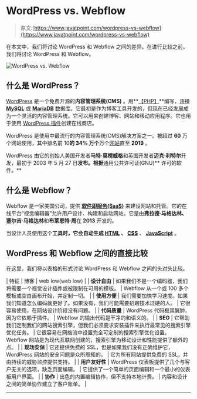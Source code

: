 # WordPress vs. Webflow

> 原文:[https://www.javatpoint.com/wordpress-vs-webflow](https://www.javatpoint.com/wordpress-vs-webflow)

在本文中，我们将讨论 WordPress 和 Webflow 之间的差异。在进行比较之前，我们将讨论 WordPress 和 Webflow。

![WordPress vs. Webflow](../Images/f9a93b33bc96eb535e176528f0f3e74e.png)

## 什么是 WordPress？

[WordPress](https://www.javatpoint.com/wordpress-tutorial) 是一个免费开源的**内容管理系统(CMS)** 。用**[【PHP】](https://www.javatpoint.com/php-tutorial)**编写，连接 **[MySQL](https://www.javatpoint.com/mysql-tutorial)** 或 **[MariaDB](https://www.javatpoint.com/mariadb-tutorial)** 数据库。它最初是作为博客工具开发的，但现在已经发展成为一个灵活的内容管理系统。它可以用来创建博客、网站和移动应用程序。它也用于使用 [WordPress 插件](https://www.javatpoint.com/wordpress-plugins)创建在线商店。

WordPress 是使用中最流行的内容管理系统(CMS)解决方案之一。被超过 **60** 万个网站使用，其中排名前 10**的 **34%** 万个**万个[网站](https://www.javatpoint.com/website)直至 **2019** 。

WordPress 由它的创始人美国开发者**马特·莫楞威格**和英国开发者**迈克·利特尔**开发，最初于 2003 年 5 月 27 日**发布。根据**通用公共许可证(GNU)** 许可的软件。**

## 什么是 Webflow？

Webflow 是一家美国公司，提供 [**软件即服务(SaaS)**](https://www.javatpoint.com/software-as-a-service) 来建设网站和托管。它的在线平台“视觉编辑器”允许用户设计、构建和启动网站。它是由**弗拉德·马格达林、塞尔吉·马格达林**和**布莱恩特·周**在 **2013** 开发的。

当设计人员使用这个**工具时，它会自动生成 [HTML](https://www.javatpoint.com/html-tutorial) 、 [CSS](https://www.javatpoint.com/css-tutorial)** 、 **[JavaScript](https://www.javatpoint.com/javascript-tutorial)** 。

## WordPress 和 Webflow 之间的直接比较

在这里，我们将以表格的形式讨论 WordPress 和 Webflow 之间的头对头比较。

| 特征 | 博客 | web low(web low) |
| **设计自由** | 如果我们不是一个编码器，我们将需要一个视觉设计插件或被限制在可用的模板。 | Webflow 从一个或 100 多个模板或空白画布开始，并定制一切。 |
| **使用方便** | 我们需要加快学习速度。如果我们知道怎么编码就更好了。如果没有，我们可能需要招聘技术过硬的人。 | 它很容易使用，在网站设计阶段没有问题。 |
| **代码质量** | WordPress 代码极其臃肿，因为它依赖于插件。 | Webflow 的输出代码是干净的和语义的。 |
| **SEO** | 它帮助我们定制我们的网站搜索引擎，但我们必须要求安装插件来执行最常见的搜索引擎优化任务。 | 它很容易在网络流中设置完全可定制的搜索引擎优化设置。Webflow 网站是为现代互联网创建的，搜索引擎为移动设计和性能提供了额外的点。 |
| **现场安保** | 它还提供免费的 SSL，但是如果我们没有正确维护它，WordPress 网站的安全问题是众所周知的。 | 它为所有网站提供免费的 SSL，并由持续的威胁监控提供支持。 |
| **用户友好性** | WordPress 仪表板提供了几个与客户无关的选项，缺乏页面编辑。 | 它提供了一个简单的页面编辑和一个最小的仪表板用户界面。 |
| **协作** | 出色的内置编辑协作，但不支持本地计费。 | 内容和设计之间的简单协作建立了客户账单。 |

* * *
